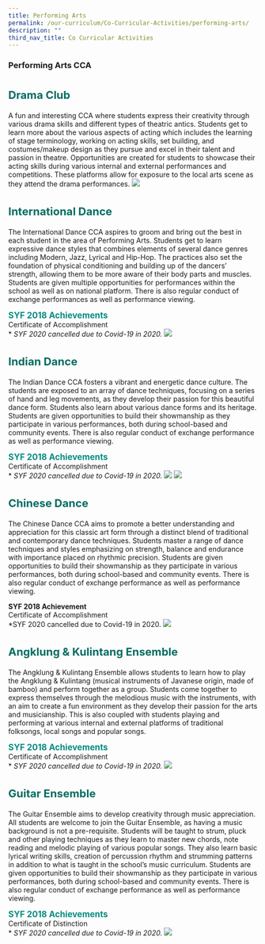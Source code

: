 ```yaml
---
title: Performing Arts
permalink: /our-curriculum/Co-Curricular-Activities/performing-arts/
description: ""
third_nav_title: Co Curricular Activities
---
```

### **Performing Arts CCA**

<b style="color:#016C62; font-size:22px; line-height: 3;">Drama Club</b><br>
A fun and interesting CCA where students express their creativity through various drama skills and different types of theatric antics. Students get to learn more about the various aspects of acting which includes the learning of stage terminology, working on acting skills, set building, and costumes/makeup design as they pursue and excel in their talent and passion in theatre. Opportunities are created for students to showcase their acting skills during various internal and external performances and competitions. These platforms allow for exposure to the local arts scene as they attend the drama performances.
![](/images/drama%202023.png)

<b style="color:#016C62; font-size:22px; line-height: 3;">International Dance</b><br>
The International Dance CCA aspires to groom and bring out the best in each student in the area of Performing Arts. Students get to learn expressive dance styles that combines elements of several dance genres including Modern, Jazz, Lyrical and Hip-Hop. The practices also set the foundation of physical conditioning and building up of the dancers’ strength, allowing them to be more aware of their body parts and muscles. Students are given multiple opportunities for performances within the school as well as on national platform. There is also regular conduct of exchange performances as well as performance viewing.

<b style="color:#038C7F; font-size:17px;">SYF 2018 Achievements</b><br>Certificate of Accomplishment<br>* <i>SYF 2020 cancelled due to Covid-19 in 2020.</i>
![](/images/dance%202023.png)

<b style="color:#016C62; font-size:22px; line-height: 3;">Indian Dance</b><br>
The Indian Dance CCA fosters a vibrant and energetic dance culture. The students are exposed to an array of dance techniques, focusing on a series of hand and leg movements, as they develop their passion for this beautiful dance form. Students also learn about various dance forms and its heritage. Students are given opportunities to build their showmanship as they participate in various performances, both during school-based and community events. There is also regular conduct of exchange performance as well as performance viewing.

<b style="color:#038C7F; font-size:17px;">SYF 2018 Achievements</b><br>Certificate of Accomplishment<br>* <i>SYF 2020 cancelled due to Covid-19 in 2020.</i>
![](/images/indian%202023.jpg)
![](/images/indian%202023%202.png)

<b style="color:#016C62; font-size:22px; line-height: 3;">Chinese Dance</b><br>
The Chinese Dance CCA aims to promote a better understanding and appreciation for this classic art form through a distinct blend of traditional and contemporary dance techniques. Students master a range of dance techniques and styles emphasizing on strength, balance and endurance with importance placed on rhythmic precision. Students are given opportunities to build their showmanship as they participate in various performances, both during school-based and community events. There is also regular conduct of exchange performance as well as performance viewing.

**SYF 2018 Achievement** <br>
Certificate of Accomplishment <br>
\*SYF 2020 cancelled due to Covid-19 in 2020.
![](/images/chinese%202023.png)

<b style="color:#016C62; font-size:22px; line-height: 3;">Angklung &amp; Kulintang Ensemble</b><br>
The Angklung &amp; Kulintang Ensemble allows students to learn how to play the Angklung &amp; Kulintang (musical instruments of Javanese origin, made of bamboo) and perform together as a group. Students come together to express themselves through the melodious music with the instruments, with an aim to create a fun environment as they develop their passion for the arts and musicianship. This is also coupled with students playing and performing at various internal and external platforms of traditional folksongs, local songs and popular songs.

<b style="color:#038C7F; font-size:17px;">SYF 2018 Achievements</b><br>Certificate of Accomplishment<br>* <i>SYF 2020 cancelled due to Covid-19 in 2020.</i>
![](/images/ang%202023.png)

<b style="color:#016C62; font-size:22px; line-height: 3;">Guitar Ensemble</b><br>
The Guitar Ensemble aims to develop creativity through music appreciation. All students are welcome to join the Guitar Ensemble, as having a music background is not a pre-requisite. Students will be taught to strum, pluck and other playing techniques as they learn to master new chords, note reading and melodic playing of various popular songs. They also learn basic lyrical writing skills, creation of percussion rhythm and strumming patterns in addition to what is taught in the school’s music curriculum. Students are given opportunities to build their showmanship as they participate in various performances, both during school-based and community events. There is also regular conduct of exchange performance as well as performance viewing.

<b style="color:#038C7F; font-size:17px;">SYF 2018 Achievements</b><br>Certificate of Distinction<br>* <i>SYF 2020 cancelled due to Covid-19 in 2020.</i>
![](/images/guitar%202023.png)